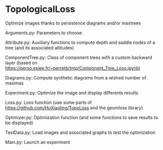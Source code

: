 # TopologicalLoss
Optimize images thanks to persistence diagrams and/or maxtrees

Arguments.py: Parameters to choose

Attribute.py: Auxiliary functions to compute depth and saddle nodes of a tree (and its associated altitudes)

ComponentTree.py: Class of component trees with a custom backward layer (based on https://perso.esiee.fr/~perretb/tmp/Component_Tree_Loss.ipynb)

Diagrams.py: Compute synthetic diagrams from a wished number of maximas 

Experiment.py: Optimize the image and display differents results

Loss.py: Loss function (use some parts of https://github.com/HuXiaoling/TopoLoss and the geomloss library)

Optimizer.py: Optimization function (and some functions to save results to be displayed)

TestData.py: Load images and associated graphs to test the optimization

Main.py: Launch an experiment 
